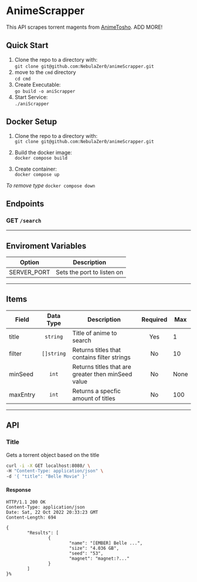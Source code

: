 # AnimeScrapper
This API scrapes torrent magents from [AnimeTosho](https://animetosho.org/). ADD MORE!


## **Quick Start**
1. Clone the repo to a directory with:<br />
`git clone git@github.com:NebulaZer0/animeScrapper.git`
2. move to the `cmd` directory <br />
`cd cmd`
3. Create Executable:<br />
`go build -o aniScrapper` 
4. Start Service:<br />
`./aniScrapper`

## **Docker Setup**
1. Clone the repo to a directory with:<br />
`git clone git@github.com:NebulaZer0/animeScrapper.git`

2. Build the docker image:<br />
`docker compose build`

3. Create container:<br />
`docker compose up`

*To remove type* `docker compose down`

## **Endpoints**
### GET `/search`
---
## **Enviroment Variables**
|Option      | Description                |
|------------|----------------------------|
|SERVER_PORT | Sets the port to listen on |

---
## **Items**
|Field     | Data Type    | Description                                        | Required | Max  | 
|----------|:------------:|----------------------------------------------------|:--------:|------|
| title    | `string`     | Title of anime to search                           | Yes      | 1    |
| filter   | `[]string`   | Returns titles that contains filter strings        | No       | 10   |
| minSeed  | `int`        | Returns titles that are greater then minSeed value | No       | None |
| maxEntry | `int`        | Returns a specfic amount of titles                 | No       | 100  |


---
## **API**
### Title
Gets a torrent object based on the title
```sh
curl -i -X GET localhost:8080/ \
-H "Content-Type: application/json" \
-d '{ "title": "Belle Movie" }'
```
#### Response
```
HTTP/1.1 200 OK
Content-Type: application/json
Date: Sat, 22 Oct 2022 20:33:23 GMT
Content-Length: 694

{
        "Results": [
                {
                        "name": "[EMBER] Belle ...",
                        "size": "4.036 GB",
                        "seed": "53",
                        "magnet": "magnet:?..."
                }
        ]
}%
```
